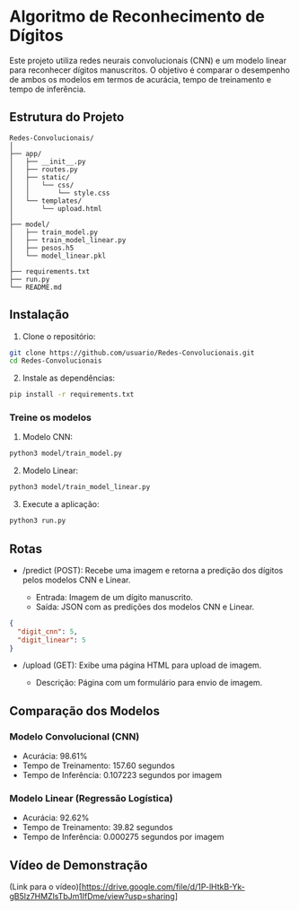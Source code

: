 # Algoritmo de Reconhecimento de Dígitos

Este projeto utiliza redes neurais convolucionais (CNN) e um modelo linear para reconhecer dígitos manuscritos. O objetivo é comparar o desempenho de ambos os modelos em termos de acurácia, tempo de treinamento e tempo de inferência.

## Estrutura do Projeto

```plaintext
Redes-Convolucionais/
│
├── app/
│   ├── __init__.py
│   ├── routes.py
│   ├── static/
│   │   └── css/
│   │       └── style.css
│   └── templates/
│       └── upload.html
│
├── model/
│   ├── train_model.py
│   ├── train_model_linear.py
│   ├── pesos.h5
│   └── model_linear.pkl
│
├── requirements.txt
├── run.py
└── README.md
```

## Instalação
1. Clone o repositório:

```sh
git clone https://github.com/usuario/Redes-Convolucionais.git
cd Redes-Convolucionais
```

2. Instale as dependências:
```sh
pip install -r requirements.txt
```

### Treine os modelos

1. Modelo CNN:

```sh
python3 model/train_model.py
```

2. Modelo Linear:

```sh
python3 model/train_model_linear.py
```

3. Execute a aplicação:

```sh
python3 run.py
```

## Rotas

- /predict (POST): Recebe uma imagem e retorna a predição dos dígitos pelos modelos CNN e Linear.

    - Entrada: Imagem de um dígito manuscrito.
    - Saída: JSON com as predições dos modelos CNN e Linear.

```json
{
  "digit_cnn": 5,
  "digit_linear": 5
}
```

- /upload (GET): Exibe uma página HTML para upload de imagem.

    - Descrição: Página com um formulário para envio de imagem.

## Comparação dos Modelos

### Modelo Convolucional (CNN)
- Acurácia: 98.61%
- Tempo de Treinamento: 157.60 segundos
- Tempo de Inferência: 0.107223 segundos por imagem

### Modelo Linear (Regressão Logística)
- Acurácia: 92.62%
- Tempo de Treinamento: 39.82 segundos
- Tempo de Inferência: 0.000275 segundos por imagem

## Vídeo de Demonstração

(Link para o vídeo)[https://drive.google.com/file/d/1P-lHtkB-Yk-gB5lz7HMZlsTbJm1IfDme/view?usp=sharing]
